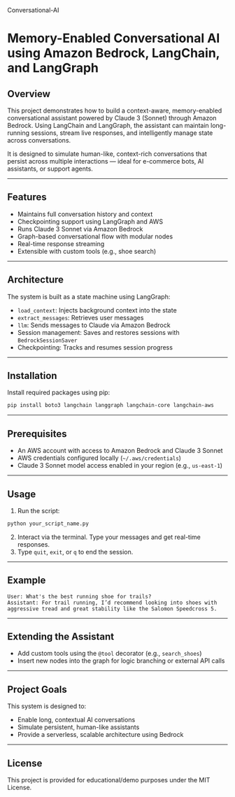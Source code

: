
Conversational-AI

# Memory-Enabled Conversational AI using Amazon Bedrock, LangChain, and LangGraph

## Overview

This project demonstrates how to build a context-aware, memory-enabled conversational assistant powered by Claude 3 (Sonnet) through Amazon Bedrock. Using LangChain and LangGraph, the assistant can maintain long-running sessions, stream live responses, and intelligently manage state across conversations.

It is designed to simulate human-like, context-rich conversations that persist across multiple interactions — ideal for e-commerce bots, AI assistants, or support agents.

---

## Features

* Maintains full conversation history and context
* Checkpointing support using LangGraph and AWS
* Runs Claude 3 Sonnet via Amazon Bedrock
* Graph-based conversational flow with modular nodes
* Real-time response streaming
* Extensible with custom tools (e.g., shoe search)

---

## Architecture

The system is built as a state machine using LangGraph:

* `load_context`: Injects background context into the state
* `extract_messages`: Retrieves user messages
* `llm`: Sends messages to Claude via Amazon Bedrock
* Session management: Saves and restores sessions with `BedrockSessionSaver`
* Checkpointing: Tracks and resumes session progress

---

## Installation

Install required packages using pip:

```bash
pip install boto3 langchain langgraph langchain-core langchain-aws
```

---

## Prerequisites

* An AWS account with access to Amazon Bedrock and Claude 3 Sonnet
* AWS credentials configured locally (`~/.aws/credentials`)
* Claude 3 Sonnet model access enabled in your region (e.g., `us-east-1`)

---

## Usage

1. Run the script:

```bash
python your_script_name.py
```

2. Interact via the terminal. Type your messages and get real-time responses.
3. Type `quit`, `exit`, or `q` to end the session.

---

## Example

```
User: What's the best running shoe for trails?
Assistant: For trail running, I’d recommend looking into shoes with aggressive tread and great stability like the Salomon Speedcross 5.
```

---

## Extending the Assistant

* Add custom tools using the `@tool` decorator (e.g., `search_shoes`)
* Insert new nodes into the graph for logic branching or external API calls

---

## Project Goals

This system is designed to:

* Enable long, contextual AI conversations
* Simulate persistent, human-like assistants
* Provide a serverless, scalable architecture using Bedrock

---

## License

This project is provided for educational/demo purposes under the MIT License.
